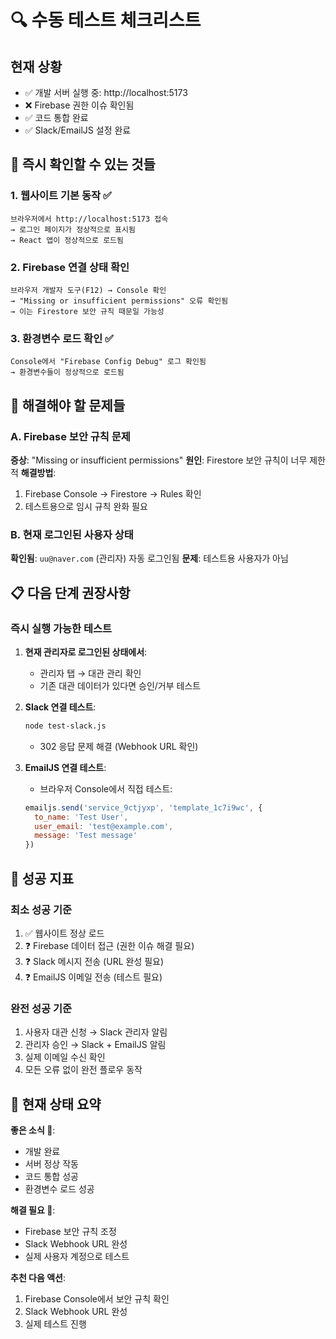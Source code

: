 # 🔍 수동 테스트 체크리스트

## 현재 상황
- ✅ 개발 서버 실행 중: http://localhost:5173
- ❌ Firebase 권한 이슈 확인됨
- ✅ 코드 통합 완료
- ✅ Slack/EmailJS 설정 완료

## 🎯 즉시 확인할 수 있는 것들

### 1. 웹사이트 기본 동작 ✅
```
브라우저에서 http://localhost:5173 접속
→ 로그인 페이지가 정상적으로 표시됨
→ React 앱이 정상적으로 로드됨
```

### 2. Firebase 연결 상태 확인
```
브라우저 개발자 도구(F12) → Console 확인
→ "Missing or insufficient permissions" 오류 확인됨
→ 이는 Firestore 보안 규칙 때문일 가능성
```

### 3. 환경변수 로드 확인 ✅
```
Console에서 "Firebase Config Debug" 로그 확인됨
→ 환경변수들이 정상적으로 로드됨
```

## 🔧 해결해야 할 문제들

### A. Firebase 보안 규칙 문제
**증상**: "Missing or insufficient permissions"
**원인**: Firestore 보안 규칙이 너무 제한적
**해결방법**:
1. Firebase Console → Firestore → Rules 확인
2. 테스트용으로 임시 규칙 완화 필요

### B. 현재 로그인된 사용자 상태
**확인됨**: `uu@naver.com` (관리자) 자동 로그인됨
**문제**: 테스트용 사용자가 아님

## 📋 다음 단계 권장사항

### 즉시 실행 가능한 테스트
1. **현재 관리자로 로그인된 상태에서**:
   - 관리자 탭 → 대관 관리 확인
   - 기존 대관 데이터가 있다면 승인/거부 테스트

2. **Slack 연결 테스트**:
   ```bash
   node test-slack.js
   ```
   - 302 응답 문제 해결 (Webhook URL 확인)

3. **EmailJS 연결 테스트**:
   - 브라우저 Console에서 직접 테스트:
   ```javascript
   emailjs.send('service_9ctjyxp', 'template_1c7i9wc', {
     to_name: 'Test User',
     user_email: 'test@example.com',
     message: 'Test message'
   })
   ```

## 🎯 성공 지표

### 최소 성공 기준
1. ✅ 웹사이트 정상 로드
2. ❓ Firebase 데이터 접근 (권한 이슈 해결 필요)
3. ❓ Slack 메시지 전송 (URL 완성 필요)
4. ❓ EmailJS 이메일 전송 (테스트 필요)

### 완전 성공 기준
1. 사용자 대관 신청 → Slack 관리자 알림
2. 관리자 승인 → Slack + EmailJS 알림
3. 실제 이메일 수신 확인
4. 모든 오류 없이 완전 플로우 동작

## 🚨 현재 상태 요약

**좋은 소식 🎉**:
- 개발 완료
- 서버 정상 작동
- 코드 통합 성공
- 환경변수 로드 성공

**해결 필요 🔧**:
- Firebase 보안 규칙 조정
- Slack Webhook URL 완성
- 실제 사용자 계정으로 테스트

**추천 다음 액션**:
1. Firebase Console에서 보안 규칙 확인
2. Slack Webhook URL 완성
3. 실제 테스트 진행